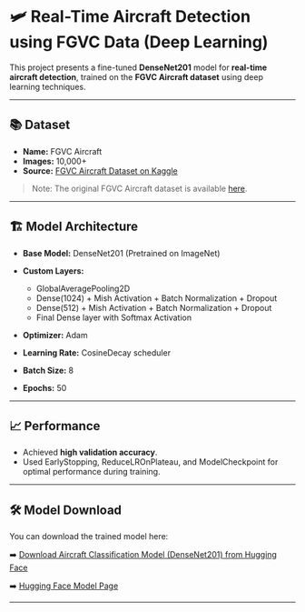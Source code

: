 # 🛩️ Real-Time Aircraft Detection using FGVC Data (Deep Learning)

This project presents a fine-tuned **DenseNet201** model for **real-time aircraft detection**, trained on the **FGVC Aircraft dataset** using deep learning techniques.

---

## 📚 Dataset
- **Name:** FGVC Aircraft
- **Images:** 10,000+
- **Source:** [FGVC Aircraft Dataset on Kaggle](https://www.kaggle.com/datasets/jutrera/stanford-car-dataset-by-classes-folder)

> Note: The original FGVC Aircraft dataset is available [here](https://www.robots.ox.ac.uk/~vgg/data/fgvc-aircraft/).

---

## 🏗️ Model Architecture
- **Base Model:** DenseNet201 (Pretrained on ImageNet)
- **Custom Layers:**
  - GlobalAveragePooling2D
  - Dense(1024) + Mish Activation + Batch Normalization + Dropout
  - Dense(512) + Mish Activation + Batch Normalization + Dropout
  - Final Dense layer with Softmax Activation

- **Optimizer:** Adam
- **Learning Rate:** CosineDecay scheduler
- **Batch Size:** 8
- **Epochs:** 50

---

## 📈 Performance
- Achieved **high validation accuracy**.
- Used EarlyStopping, ReduceLROnPlateau, and ModelCheckpoint for optimal performance during training.

---

## 🛠️ Model Download

You can download the trained model here:

➡️ [Download Aircraft Classification Model (DenseNet201) from Hugging Face](https://huggingface.co/zaibiii/aircraft-classification-densenet201/resolve/main/aircraft_model_finetuned.h5)

➡️ [Hugging Face Model Page](https://huggingface.co/zaibiii/aircraft-classification-densenet201)

---

